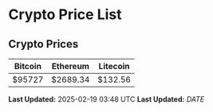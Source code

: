 # Crypto Price List

## Crypto Prices
| Bitcoin | Ethereum | Litecoin |
| ------- | -------- | -------- |
| $95727 | $2689.34 | $132.56 |
**Last Updated:** 2025-02-19 03:48 UTC
**Last Updated:** $DATE$

